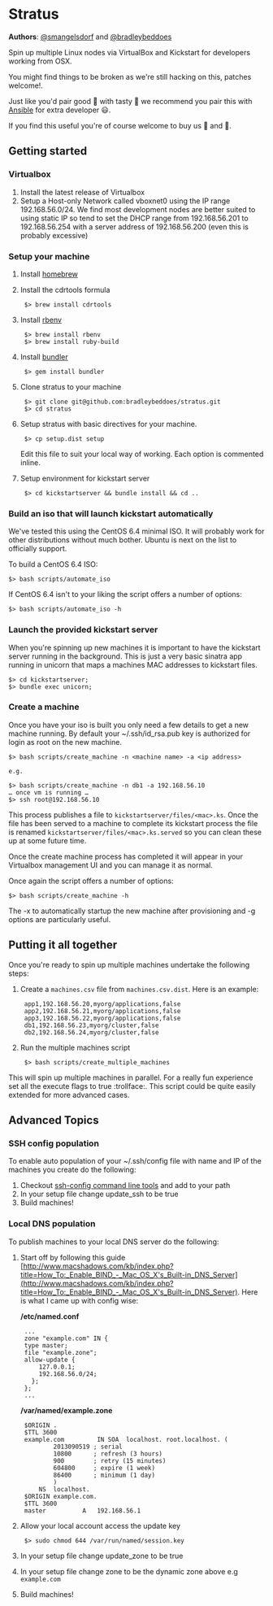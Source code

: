 # Stratus

**Authors**: [@smangelsdorf](http://github.com/smangelsdorf) and [@bradleybeddoes](http://github.com/bradleybeddoes)

Spin up multiple Linux nodes via VirtualBox and Kickstart for developers working from OSX.

You might find things to be broken as we're still hacking on this, patches welcome!.

Just like you'd pair good :wine_glass: with tasty :meat_on_bone: we recommend you pair this with [Ansible](http://www.ansibleworks.com) for extra developer :smiley:.

If you find this useful you're of course welcome to buy us :beers: and :pizza:.

## Getting started
### Virtualbox
1. Install the latest release of Virtualbox
2. Setup a Host-only Network called vboxnet0 using the IP range 192.168.56.0/24.
We find most development nodes are better suited to using static IP so tend to set the DHCP range from 192.168.56.201 to 192.168.56.254 with a server address of 192.168.56.200 (even this is probably excessive)

### Setup your machine
1. Install [homebrew](http://brew.sh)

2. Install the cdrtools formula

    	$> brew install cdrtools
    
3. Install [rbenv](https://github.com/sstephenson/rbenv)

		$> brew install rbenv
		$> brew install ruby-build
		
4. Install [bundler](http://bundler.io/)

		$> gem install bundler

4. Clone stratus to your machine

    	$> git clone git@github.com:bradleybeddoes/stratus.git
    	$> cd stratus

5. Setup stratus with basic directives for your machine.

    	$> cp setup.dist setup
   Edit this file to suit your local way of working. Each option is commented inline.
   
6. Setup environment for kickstart server

		$> cd kickstartserver && bundle install && cd ..

### Build an iso that will launch kickstart automatically
We've tested this using the CentOS 6.4 minimal ISO. It will probably work for other distributions without much bother. Ubuntu is next on the list to officially support.

To build a CentOS 6.4 ISO:

    $> bash scripts/automate_iso

If CentOS 6.4 isn't to your liking the script offers a number of options:

    $> bash scripts/automate_iso -h
    
### Launch the provided kickstart server
When you're spinning up new machines it is important to have the kickstart server running in the background. This is just a very basic sinatra app running in unicorn that maps a machines MAC addresses to kickstart files.

	$> cd kickstartserver; 
	$> bundle exec unicorn; 

### Create a machine
Once you have your iso is built you only need a few details to get a new machine running. By default your ~/.ssh/id_rsa.pub key is authorized for login as root on the new machine.

    $> bash scripts/create_machine -n <machine name> -a <ip address>

    e.g.

    $> bash scripts/create_machine -n db1 -a 192.168.56.10
    … once vm is running …
    $> ssh root@192.168.56.10

This process publishes a file to `kickstartserver/files/<mac>.ks`. Once the file has been served to a machine to complete its kickstart process the file is renamed `kickstartserver/files/<mac>.ks.served` so you can clean these up at some future time.

Once the create machine process has completed it will appear in your Virtualbox management UI and you can manage it as normal.

Once again the script offers a number of options:

    $> bash scripts/create_machine -h

The -x to automatically startup the new machine after provisioning and -g options are particularly useful.

## Putting it all together
Once you're ready to spin up multiple machines undertake the following steps:

1. Create a `machines.csv` file from `machines.csv.dist`. Here is an example:

		app1,192.168.56.20,myorg/applications,false
		app2,192.168.56.21,myorg/applications,false
		app3,192.168.56.22,myorg/applications,false
		db1,192.168.56.23,myorg/cluster,false
		db2,192.168.56.24,myorg/cluster,false
	
2. Run the multiple machines script

		$> bash scripts/create_multiple_machines
	
This will spin up multiple machines in parallel. For a really fun experience set all the execute flags to true :trollface:. This script could be quite easily extended for more advanced cases.

## Advanced Topics

### SSH config population
To enable auto population of your ~/.ssh/config file with name and IP of the machines you create do the following:

1. Checkout [ssh-config command line tools](git@github.com:wthys/ssh-config.git) and add to your path
2. In your setup file change update_ssh to be true
3. Build machines!

### Local DNS population
To publish machines to your local DNS server do the following:

1. Start off by following this guide [http://www.macshadows.com/kb/index.php?title=How_To:_Enable_BIND_-_Mac_OS_X's_Built-in_DNS_Server](http://www.macshadows.com/kb/index.php?title=How_To:_Enable_BIND_-_Mac_OS_X's_Built-in_DNS_Server). Here is what I came up with config wise:

	**/etc/named.conf**
	
		...
		zone "example.com" IN { 
		type master; 
		file "example.zone";
		allow-update {
          	127.0.0.1;
          	192.168.56.0/24;
          }; 
		};
		...

	**/var/named/example.zone**

		$ORIGIN .
		$TTL 3600
		example.com			IN SOA	localhost. root.localhost. (
				2013090519 ; serial
				10800      ; refresh (3 hours)
				900        ; retry (15 minutes)
				604800     ; expire (1 week)
				86400      ; minimum (1 day)
				)
			NS	localhost.
		$ORIGIN example.com.
		$TTL 3600
		master			A	192.168.56.1

2. Allow your local account access the update key

		$> sudo chmod 644 /var/run/named/session.key
		
3. In your setup file change update_zone to be true
4. In your setup file change zone to be the dynamic zone above e.g `example.com`
5. Build machines!